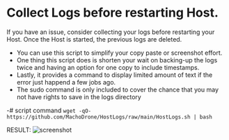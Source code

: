 # Collect Logs before restarting Host.
If you have an issue, consider collecting your logs before restarting  your Host.
Once the Host is started, the previous logs are deleted.

- You can use this script to simplify your copy paste or screenshot effort.
- One thing this script does is shorten your wait on backing-up the logs twice and having an option for one copy to include timestamps.
- Lastly, it provides a command to display limited amount of text if the error just happend a few jobs ago.
- The sudo command is only included to cover the chance that you may not have rights to save in the logs directory

-# script command
```wget -qO- https://github.com/MachoDrone/HostLogs/raw/main/HostLogs.sh | bash```

RESULT:
![screenshot](zHostLog.png)
